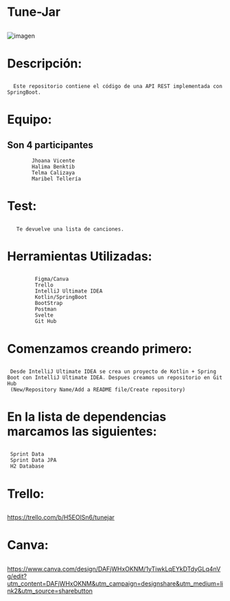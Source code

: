 # Tune-Jar
##
![imagen](https://github.com/JhoanaVicente/tunejar-team/assets/126073882/41405e07-f0dd-428e-b3f9-fdb83923f39d)

 # Descripción:
 ##
      Este repositorio contiene el código de una API REST implementada con SpringBoot.
 
# Equipo:
  ##   Son 4 participantes
            Jhoana Vicente
            Halima Benktib
            Telma Calizaya
            Maribel Tellería
# Test:
##
       Te devuelve una lista de canciones.

# Herramientas Utilizadas:
## 
             Figma/Canva
             Trello
             IntelliJ Ultimate IDEA
             Kotlin/SpringBoot
             BootStrap
             Postman
             Svelte
             Git Hub

# Comenzamos creando primero: 
##
     Desde IntelliJ Ultimate IDEA se crea un proyecto de Kotlin + Spring Boot con IntelliJ Ultimate IDEA. Despues creamos un repositorio en Git Hub
     (New/Repository Name/Add a README file/Create repository)
  
# En la lista de dependencias marcamos las siguientes:
##
     Sprint Data
     Sprint Data JPA 
     H2 Database
 
# Trello:
##
   https://trello.com/b/H5EOlSn6/tunejar
   
# Canva: 
## 
https://www.canva.com/design/DAFjWHxOKNM/1yTiwkLqEYkDTdyGLq4nVg/edit?utm_content=DAFjWHxOKNM&utm_campaign=designshare&utm_medium=link2&utm_source=sharebutton

 







